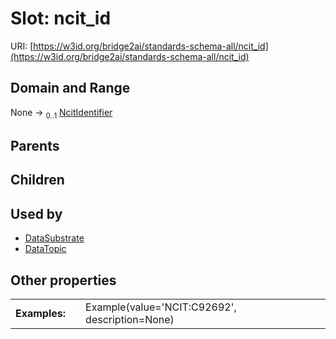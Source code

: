 
# Slot: ncit_id




URI: [https://w3id.org/bridge2ai/standards-schema-all/ncit_id](https://w3id.org/bridge2ai/standards-schema-all/ncit_id)


## Domain and Range

None &#8594;  <sub>0..1</sub> [NcitIdentifier](types/NcitIdentifier.md)

## Parents


## Children


## Used by

 * [DataSubstrate](DataSubstrate.md)
 * [DataTopic](DataTopic.md)

## Other properties

|  |  |  |
| --- | --- | --- |
| **Examples:** | | Example(value='NCIT:C92692', description=None) |

